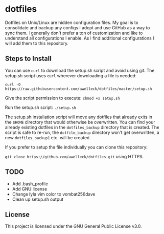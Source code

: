 # dotfiles

Dotfiles on Unix/Linux are hidden configuration files. My goal is to consolidate and backup any configs I adopt and use GitHub as a way to sync them. I generally don't prefer a ton of customization and like to understand all configurations I enable. As I find additional configurations I will add them to this repository.

## Steps to Install

You can use `curl` to download the setup.sh script and avoid using git. The setup.sh script uses `curl` wherever downloading a file is needed:

`curl -O https://raw.githubusercontent.com/awelleck/dotfiles/master/setup.sh`

Give the script permission to execute:
`chmod +x setup.sh`

Run the setup.sh script:
`./setup.sh`

The setup.sh installation script will move any dotfiles that already exits in the `$HOME` directory that would otherwise be overwritten. You can find your already existing dotfiles in the `dotfiles_backup` directory that is created. The script is safe to re-run, the `dotfile_backup` directory won't get overwritten, a new `dotfiles_backup1` etc. will be created.

If you prefer to setup the file individually you can clone this repository:

`git clone https://github.com/awelleck/dotfiles.git` using HTTPS.

## TODO
* Add .bash_profile
* Add GNU license
* Change lyla vim color to vombat256dave
* Clean up setup.sh output

## License

This project is licensed under the GNU General Public License v3.0.
